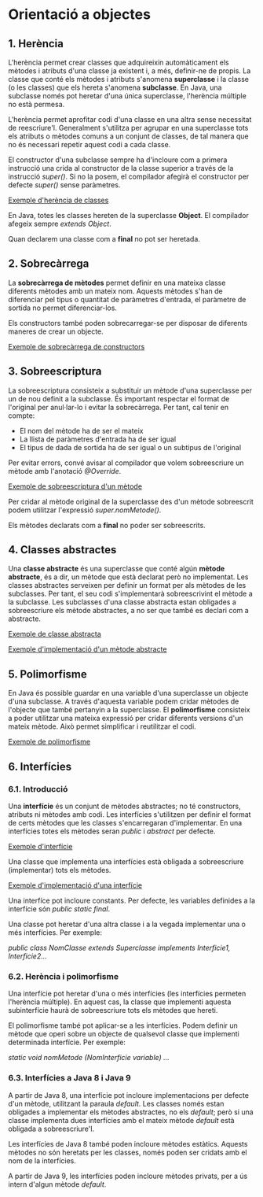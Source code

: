 # Orientació a objectes

## 1. Herència

L'herència permet crear classes que adquireixin automàticament els mètodes i atributs d'una classe ja existent i, a més, definir-ne de propis.
La classe que conté els mètodes i atributs s'anomena **superclasse** i la classe (o les classes) que els hereta s'anomena **subclasse**.
En Java, una subclasse només pot heretar d'una única superclasse, l'herència múltiple no està permesa.

L'herència permet aprofitar codi d'una classe en una altra sense necessitat de reescriure'l.
Generalment s'utilitza per agrupar en una superclasse tots els atributs o mètodes comuns a un conjunt de classes, de tal manera que no és necessari repetir aquest codi a cada classe.

El constructor d'una subclasse sempre ha d'incloure com a primera instrucció una crida al constructor de la classe superior a través de la instrucció *super()*.
Si no la posem, el compilador afegirà el constructor per defecte *super()* sense paràmetres.

[Exemple d'herència de classes](../src/main/java/objectes/herencia)

En Java, totes les classes hereten de la superclasse **Object**.
El compilador afegeix sempre *extends Object*.

Quan declarem una classe com a **final** no pot ser heretada.

## 2. Sobrecàrrega

La **sobrecàrrega de mètodes** permet definir en una mateixa classe diferents mètodes amb un mateix nom.
Aquests mètodes s'han de diferenciar pel tipus o quantitat de paràmetres d'entrada, el paràmetre de sortida no permet diferenciar-los.

Els constructors també poden sobrecarregar-se per disposar de diferents maneres de crear un objecte.

[Exemple de sobrecàrrega de constructors](../src/main/java/objectes/herencia/Persona.java)

## 3. Sobreescriptura

La sobreescriptura consisteix a substituir un mètode d'una superclasse per un de nou definit a la subclasse.
És important respectar el format de l'original per anul·lar-lo i evitar la sobrecàrrega.
Per tant, cal tenir en compte:

* El nom del mètode ha de ser el mateix
* La llista de paràmetres d'entrada ha de ser igual
* El tipus de dada de sortida ha de ser igual o un subtipus de l'original

Per evitar errors, convé avisar al compilador que volem sobreescriure un mètode amb l'anotació *@Override*.

[Exemple de sobreescriptura d'un mètode](../src/main/java/objectes/herencia/Alumne.java)

Per cridar al mètode original de la superclasse des d'un mètode sobreescrit podem utilitzar l'expressió *super.nomMetode()*.

Els mètodes declarats com a **final** no poder ser sobreescrits.

## 4. Classes abstractes

Una **classe abstracte** és una superclasse que conté algún **mètode abstracte**, és a dir, un mètode que està declarat però no implementat.
Les classes abstractes serveixen per definir un format per als mètodes de les subclasses.
Per tant, el seu codi s'implementarà sobreescrivint el mètode a la subclasse.
Les subclasses d'una classe abstracta estan obligades a sobreescriure els mètode abstractes, a no ser que també es declari com a abstracte.

[Exemple de classe abstracta](../src/main/java/objectes/polimorfisme/Figura.java)

[Exemple d'implementació d'un mètode abstracte](../src/main/java/objectes/polimorfisme/Cercle.java)

## 5. Polimorfisme

En Java és possible guardar en una variable d'una superclasse un objecte d'una subclasse.
A través d'aquesta variable podem cridar mètodes de l'objecte que també pertanyin a la superclasse.
El **polimorfisme** consisteix a poder utilitzar una mateixa expressió per cridar diferents versions d'un mateix mètode.
Això permet simplificar i reutilitzar el codi.

[Exemple de polimorfisme](../src/main/java/objectes/polimorfisme/Principal.java)

## 6. Interfícies

### 6.1. Introducció

Una **interfície** és un conjunt de mètodes abstractes; no té constructors, atributs ni mètodes amb codi.
Les interfícies s'utilitzen per definir el format de certs mètodes que les classes s'encarregaran d'implementar.
En una interfícies totes els mètodes seran *public* i *abstract* per defecte.

[Exemple d'interfície](../src/main/java/objectes/interficies/Operacions.java)

Una classe que implementa una interfícies està obligada a sobreescriure (implementar) tots els mètodes.

[Exemple d'implementació d'una interfície](../src/main/java/objectes/interficies/Aritmetica.java)

Una interfíce pot incloure constants.
Per defecte, les variables definides a la interfície són *public static final*.

Una classe pot heretar d'una altra classe i a la vegada implementar una o més interfícies.
Per exemple:

*public class NomClasse extends Superclasse implements Interficie1, Interficie2...*

### 6.2. Herència i polimorfisme

Una interfície pot heretar d'una o més interfícies (les interfícies permeten l'herència múltiple).
En aquest cas, la classe que implementi aquesta subinterfície haurà de sobreescriure tots els mètodes que hereti.

El polimorfisme també pot aplicar-se a les interfícies.
Podem definir un mètode que operi sobre un objecte de qualsevol classe que implementi determinada interfície.
Per exemple:

*static void nomMetode (NomInterficie variable) ...*

### 6.3. Interfícies a Java 8 i Java 9

A partir de Java 8, una interfície pot incloure implementacions per defecte d'un mètode, utilitzant la paraula *default*.
Les classes només estan obligades a implementar els mètodes abstractes, no els *default*;
però si una classe implementa dues interfícies amb el mateix mètode *default* està obligada a sobreescriure'l.

Les interfícies de Java 8 també poden incloure mètodes estàtics.
Aquests mètodes no són heretats per les classes, només poden ser cridats amb el nom de la interfícies.

A partir de Java 9, les interfícies poden incloure mètodes privats, per a ús intern d'algun mètode *default*.

